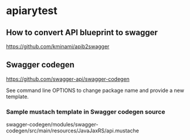 # apiarytest

## How to convert API blueprint to swagger
https://github.com/kminami/apib2swagger

## Swagger codegen
https://github.com/swagger-api/swagger-codegen

See command line OPTIONS to change package name and provide a new template.

### Sample mustach template in Swagger codegen source
swagger-codegen/modules/swagger-codegen/src/main/resources/JavaJaxRS/api.mustache
